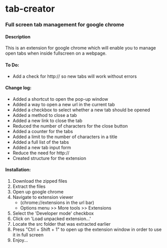 <h1>tab-creator</h1>

<h3>Full screen tab management for google chrome</h3>
<h4>Description</h4>

<p1>
This is an extension for google chrome which will enable you to manage open tabs when inside fullscreen on a webpage.
</p1>

<p1>
<h4>To Do:</h4>
<ul>
<li>Add a check for http:// so new tabs will work without errors</li>
</ul>
<h4>Change log:</h4>
<ul>
<li>Added a shortcut to open the pop-up window</li>
<li>Added a way to open a new url in the current tab</li>
<li>Added a checkbox to select whether a new tab should be opened</li>
<li>Added a method to close a tab</li>
<li>Added a new link to close the tab</li>
<li>Reduced the number of characters for the close button</li>
<li>Added a counter for the tabs</li>
<li>Added a limit to the number of characters in a title</li>
<li>Added a full list of the tabs</li>
<li>Added a new tab input form</li>
<li>Reduce the need for http://</li>
<li>Created structure for the extension</li>
</ul>
<h4>Installation:</h4>
<ol>
<li>Download the zipped files</li>
<li>Extract the files</li>
<li>Open up google chrome</li>
<li>Navigate to extension viewer
<ul>
<li>(chrome://extensions in the url bar)</li>
<li>Options menu >> More tools >> Extensions</li>
</ul></li>
<li>Select the 'Developer mode' checkbox</li>
<li>Click on 'Load unpacked extension...'</li>
<li>Locate the src folder that was extracted earlier</li>
<li>Press "Ctrl + Shift + 1" to open up the extension window in order to use it in full screen</li>
<li>Enjoy...</li>
</ol>
</p1>
